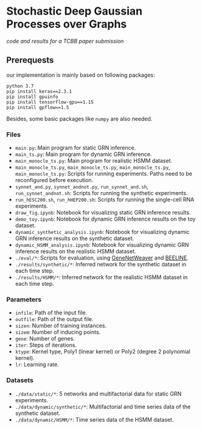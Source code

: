 # Stochastic Deep Gaussian Processes over Graphs
*code and results for a TCBB paper submission*


## Prerequests
our implementation is mainly based on following packages:

```
python 3.7
pip install keras==2.3.1
pip install gpuinfo
pip install tensorflow-gpu==1.15
pip install gpflow==1.5
```

Besides, some basic packages like `numpy` are also needed.

### Files

- `main.py`: Main program for static GRN inference.
- `main_ts.py`: Main program for dynamic GRN inference.
- `main_monocle_ts.py`: Main program for realistic HSMM dataset.
- `main_monocle_ts.py`, `main_monocle_ts.py`, `main_monocle_ts.py`, `main_monocle_ts.py`: Scripts for running experiments. Paths need to be reconfigured before execution.
- `synnet_and.py`, `synnet_andnot.py`, `run_synnet_and.sh`, `run_synnet_andnot.sh`: Scripts for running the synthetic experiments.
- `run_hESC200.sh`, `run_hHEP200.sh`: Scripts for running the single-cell RNA experiments.
- `draw_fig.ipynb`: Notebook for visualizing static GRN inference results.
- `demo_toy.ipynb`: Notebook for dynamic GRN inference results on the toy dataset.
- `dynamic_synthetic_analysis.ipynb`: Notebook for visualizing dynamic GRN inference results on the synthetic dataset.
- `dynamic_HSMM_analysis.ipynb`: Notebook for visualizing dynamic GRN inference results on the realistic HSMM dataset.
- `./eval/*`:  Scripts for evaluation, using [GeneNetWeaver](https://github.com/tschaffter/gnw) and [BEELINE](https://github.com/Murali-group/Beeline). 
- `./results/synthetic/*`:  Inferred network for the synthetic dataset in each time step.
- `./results/HSMM/*`:  Inferred network for the realistic HSMM dataset in each time step.

### Parameters

- `infile`: Path of the input file.
- `outfile`: Path of the output file.
- `sizen`: Number of training instances.
- `sizem`: Number of inducing points.
- `gene`: Number of genes.
- `iter`: Steps of iterations.
- `ktype`: Kernel type, Poly1 (linear kernel) or Poly2 (degree 2 polynomial kernel).
- `lr`: Learning rate.

### Datasets

- `./data/static/*`: 5 networks and multifactorial data for static GRN experiments.
- `./data/dynamic/synthetic/*`: Multifactorial and time series data of the synthetic dataset.
- `./data/dynamic/HSMM/*`: Time series data of the HSMM dataset.
